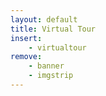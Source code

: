 ```yaml
---
layout: default
title: Virtual Tour
insert:
    - virtualtour
remove: 
    - banner
    - imgstrip
---
```

